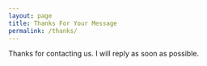 ```yaml
---
layout: page
title: Thanks For Your Message
permalink: /thanks/
---
```

Thanks for contacting us. I will reply as soon as possible.